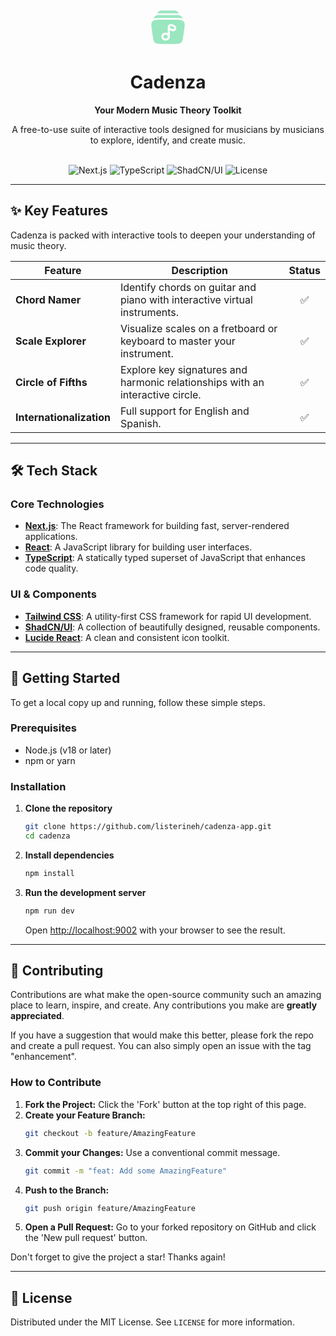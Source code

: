 <div align="center">
  <svg 
    viewBox="0 0 24 24"
    fill="none"
    xmlns="http://www.w3.org/2000/svg"
    width="64"
    height="64"
>
    <g id="SVGRepo_bgCarrier" stroke-width="0"></g>
    <g id="SVGRepo_tracerCarrier" stroke-linecap="round" stroke-linejoin="round"></g>
    <g id="SVGRepo_iconCarrier"> 
        <path 
            d="M8.50989 2.00001H15.49C15.7225 1.99995 15.9007 1.99991 16.0565 2.01515C17.1643 2.12352 18.0711 2.78958 18.4556 3.68678H5.54428C5.92879 2.78958 6.83555 2.12352 7.94337 2.01515C8.09917 1.99991 8.27741 1.99995 8.50989 2.00001Z"
            fill="hsl(150, 60%, 75%)">
        </path>
        <path 
            d="M6.31052 4.72312C4.91989 4.72312 3.77963 5.56287 3.3991 6.67691C3.39117 6.70013 3.38356 6.72348 3.37629 6.74693C3.77444 6.62636 4.18881 6.54759 4.60827 6.49382C5.68865 6.35531 7.05399 6.35538 8.64002 6.35547H15.5321C17.1181 6.35538 18.4835 6.35531 19.5639 6.49382C19.9833 6.54759 20.3977 6.62636 20.7958 6.74693C20.7886 6.72348 20.781 6.70013 20.773 6.67691C20.3925 5.56287 19.2522 4.72312 17.8616 4.72312H6.31052Z"
            fill="hsl(150, 60%, 75%)">
        </path>
        <path 
            fill-rule="evenodd"
            clip-rule="evenodd"
            d="M15.3276 7.54204H8.67239C5.29758 7.54204 3.61017 7.54204 2.66232 8.52887C1.71447 9.5157 1.93748 11.0403 2.38351 14.0896L2.80648 16.9811C3.15626 19.3724 3.33115 20.568 4.22834 21.284C5.12553 22 6.4488 22 9.09534 22H14.9046C17.5512 22 18.8745 22 19.7717 21.284C20.6689 20.568 20.8437 19.3724 21.1935 16.9811L21.6165 14.0896C22.0625 11.0404 22.2855 9.51569 21.3377 8.52887C20.3898 7.54204 18.7024 7.54204 15.3276 7.54204ZM14.5885 10.1651C13.3569 9.63888 11.9428 10.4305 11.8607 11.6925C11.8571 11.7476 11.8571 11.8164 11.8571 11.8994L11.8571 11.9262C11.8571 11.9559 11.8571 11.9823 11.8578 12.0077L11.8574 15.5219C11.4791 15.3177 11.0399 15.2008 10.5714 15.2008C9.15135 15.2008 8 16.275 8 17.6004C8 18.9257 9.15135 20 10.5714 20C11.9915 20 13.1428 18.9257 13.1429 17.6004L13.1433 13.6814L14.0713 14.1433C14.1497 14.1823 14.2149 14.2148 14.2686 14.2377C15.5003 14.7639 16.9144 13.9723 16.9965 12.7103C17 12.6552 17 12.5864 17 12.5034L17 12.4766C17 12.4427 17 12.413 16.999 12.3841C16.9778 11.7607 16.6121 11.1919 16.0326 10.8811C16.0057 10.8667 15.9777 10.8527 15.9456 10.8367L14.7858 10.2595C14.7074 10.2205 14.6423 10.188 14.5885 10.1651Z" 
            fill="hsl(150, 60%, 75%)">
        </path>
        <path
            d="M14.0533 11.2561C13.6426 11.0807 13.1714 11.3447 13.144 11.7651C13.1432 11.7783 13.1429 11.8057 13.1429 11.9191C13.1429 11.9641 13.1429 11.9733 13.1432 11.9805C13.1503 12.1883 13.2721 12.3778 13.4653 12.4814C13.472 12.4851 13.4807 12.4895 13.5232 12.5106L14.6576 13.0752C14.7649 13.1286 14.7909 13.1412 14.8038 13.1467C15.2145 13.3221 15.6858 13.0581 15.7131 12.6377C15.714 12.6245 15.7143 12.5971 15.7143 12.4837C15.7143 12.4387 15.7142 12.4296 15.714 12.4223C15.7069 12.2146 15.585 12.025 15.3919 11.9214L14.0533 11.2561Z"
            fill="hsl(150, 60%, 75%)">
        </path> 
        <path 
            d="M10.5714 16.4007C11.2816 16.4007 11.8571 16.9378 11.8571 17.6003C11.8571 18.2628 11.2816 18.8001 10.5714 18.8001C9.86127 18.8001 9.28571 18.2629 9.28571 17.6004C9.28571 16.9379 9.86127 16.4007 10.5714 16.4007Z"
            fill="hsl(150, 60%, 75%)">
        </path>
    </g>
</svg>
  <h1>Cadenza</h1>
  <p>
    <strong>Your Modern Music Theory Toolkit</strong>
  </p>
  <p>
    A free-to-use suite of interactive tools designed for musicians by musicians to explore, identify, and create music.
  </p>
  <br />
    <img src="https://img.shields.io/badge/Next.js-15.x-black?logo=next.js" alt="Next.js">
    <img src="https://img.shields.io/badge/TypeScript-5.x-blue?logo=typescript" alt="TypeScript">
    <img src="https://img.shields.io/badge/ShadCN/UI-black?logo=shadcn-ui&logoColor=white" alt="ShadCN/UI">
    <img src="https://img.shields.io/github/license/listerineh/cadenza-app?color=blue" alt="License">
</div>

---

## ✨ Key Features

Cadenza is packed with interactive tools to deepen your understanding of music theory.

| Feature                  | Description                                                                   | Status |
| ------------------------ | ----------------------------------------------------------------------------- | :----: |
| **Chord Namer**          | Identify chords on guitar and piano with interactive virtual instruments.     |   ✅   |
| **Scale Explorer**       | Visualize scales on a fretboard or keyboard to master your instrument.        |   ✅   |
| **Circle of Fifths**     | Explore key signatures and harmonic relationships with an interactive circle. |   ✅   |
| **Internationalization** | Full support for English and Spanish.                                         |   ✅   |

---

## 🛠 Tech Stack

### Core Technologies

- **[Next.js](https://nextjs.org/)**: The React framework for building fast, server-rendered applications.
- **[React](https://react.dev/)**: A JavaScript library for building user interfaces.
- **[TypeScript](https://www.typescriptlang.org/)**: A statically typed superset of JavaScript that enhances code quality.

### UI & Components

- **[Tailwind CSS](https://tailwindcss.com/)**: A utility-first CSS framework for rapid UI development.
- **[ShadCN/UI](https://ui.shadcn.com/)**: A collection of beautifully designed, reusable components.
- **[Lucide React](https://lucide.dev/)**: A clean and consistent icon toolkit.

---

## 🏁 Getting Started

To get a local copy up and running, follow these simple steps.

### Prerequisites

- Node.js (v18 or later)
- npm or yarn

### Installation

1.  **Clone the repository**

    ```bash
    git clone https://github.com/listerineh/cadenza-app.git
    cd cadenza
    ```

2.  **Install dependencies**

    ```bash
    npm install
    ```

3.  **Run the development server**
    ```bash
    npm run dev
    ```
    Open [http://localhost:9002](http://localhost:9002) with your browser to see the result.

---

## 🤝 Contributing

Contributions are what make the open-source community such an amazing place to learn, inspire, and create. Any contributions you make are **greatly appreciated**.

If you have a suggestion that would make this better, please fork the repo and create a pull request. You can also simply open an issue with the tag "enhancement".

### How to Contribute

1.  **Fork the Project:** Click the 'Fork' button at the top right of this page.
2.  **Create your Feature Branch:**
    ```sh
    git checkout -b feature/AmazingFeature
    ```
3.  **Commit your Changes:** Use a conventional commit message.
    ```sh
    git commit -m "feat: Add some AmazingFeature"
    ```
4.  **Push to the Branch:**
    ```sh
    git push origin feature/AmazingFeature
    ```
5.  **Open a Pull Request:** Go to your forked repository on GitHub and click the 'New pull request' button.

Don't forget to give the project a star! Thanks again!

---

## 📜 License

Distributed under the MIT License. See `LICENSE` for more information.
